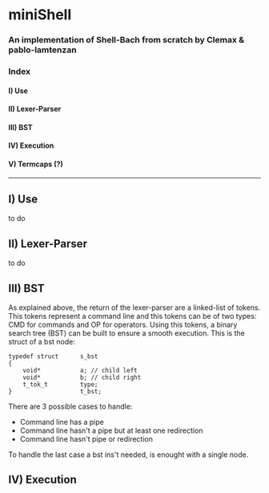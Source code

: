 # miniShell
### An implementation of Shell-Bach from scratch by Clemax & pablo-lamtenzan

### Index
#### I) Use
#### II) Lexer-Parser
#### III) BST
#### IV) Execution
#### V) Termcaps (?)
--------------------------------------------------------------------------------------------------------------------------------------------------------------------

## I) Use
 to do
 
## II) Lexer-Parser
to do

## III) BST

As explained above, the return of the lexer-parser are a linked-list of tokens. This tokens represent a command line and this tokens can be of two types: CMD for commands and OP for operators. Using this tokens, a binary search tree (BST) can be built to ensure a smooth execution.
This is the struct of a bst node:
```
typedef struct      s_bst
{
	void*           a; // child left
	void*           b; // child right
	t_tok_t         type;
}                   t_bst;
```
There are 3 possible cases to handle:
- Command line has a pipe
- Command line hasn't a pipe but at least one redirection
- Command line hasn't pipe or redirection

To handle the last case a bst ins't needed, is enought with a single node.

## IV) Execution
